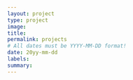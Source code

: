 ```yaml
---
layout: project
type: project
image: 
title: 
permalink: projects
# All dates must be YYYY-MM-DD format!
date: 20yy-mm-dd
labels:
summary: 
---
```

